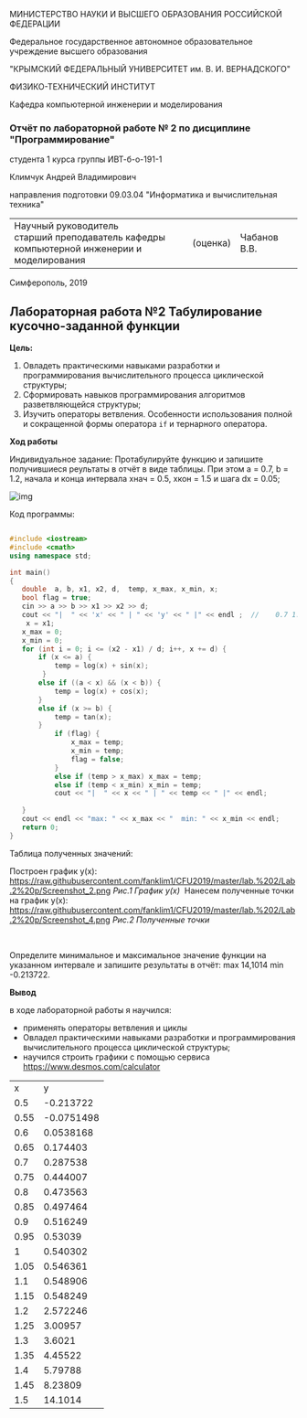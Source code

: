 МИНИСТЕРСТВО НАУКИ  И ВЫСШЕГО ОБРАЗОВАНИЯ РОССИЙСКОЙ ФЕДЕРАЦИИ  

Федеральное государственное автономное образовательное учреждение высшего образования  

"КРЫМСКИЙ ФЕДЕРАЛЬНЫЙ УНИВЕРСИТЕТ им. В. И. ВЕРНАДСКОГО"  

ФИЗИКО-ТЕХНИЧЕСКИЙ ИНСТИТУТ  

Кафедра компьютерной инженерии и моделирования



### Отчёт по лабораторной работе № 2 по дисциплине "Программирование"

студента 1 курса группы  ИВТ-б-о-191-1  

Климчук Андрей Владимирович 

направления подготовки  09.03.04 "Информатика и вычислительная техника" 

<table>
<tr><td>Научный руководитель<br/> старший преподаватель кафедры<br/> компьютерной 
инженерии и моделирования</td>
<td>(оценка)</td>
<td>Чабанов В.В.</td>
</tr>
</table>

Симферополь, 2019

## Лабораторная работа №2 Табулирование кусочно-заданной функции

**Цель:**

1. Овладеть практическими навыками разработки и программирования вычислительного процесса циклической структуры;
2. Сформировать навыков программирования алгоритмов разветвляющейся структуры;
3. Изучить операторы ветвления. Особенности использования полной и сокращенной формы оператора `if` и тернарного оператора.

**Ход работы**

Индивидуальное задание: Протабулируйте функцию и запишите получившиеся реультаты в отчёт в виде таблицы. При этом a = 0.7, b = 1.2, начала и конца интервала хнач = 0.5, xкон = 1.5 и шага dx = 0.05;

![img](http://cpp.codelearn.ru/lab/lab2pic/pic3.png)

Код программы:

 ``` c++

#include <iostream>
#include <cmath>
using namespace std;

int main()
{
	double  a, b, x1, x2, d,  temp, x_max, x_min, x;
	bool flag = true;
	cin >> a >> b >> x1 >> x2 >> d;
	cout << "|  " << 'x' << " | " << 'y' << " |" << endl ;  //    0.7 1.2 0.5 1.5 0.05
	 x = x1;
	x_max = 0;
	x_min = 0;
	for (int i = 0; i <= (x2 - x1) / d; i++, x += d) {
		if (x <= a) {
			temp = log(x) + sin(x);
		 }
		else if ((a < x) && (x < b)) {
			temp = log(x) + cos(x);
		}
		else if (x >= b) {
			temp = tan(x);
        }
			if (flag) {
				x_max = temp;
				x_min = temp;
				flag = false;
			}
			else if (temp > x_max) x_max = temp;
			else if (temp < x_min) x_min = temp;
			cout << "|  " << x << " | " << temp << " |" << endl;
		
	}
	cout << endl << "max: " << x_max << "  min: " << x_min << endl;
	return 0;
}
 ```

                                                                              

Таблица полученных значений:

<table>
    <tr>
        <td>x</td>
        <td>y</td>
    </tr>
     <tr>
        <td>0.5</td>
        <td>-0.213722</td>
    </tr> 
    <tr>
        <td>0.55</td>
        <td>-0.0751498</td>
    </tr>
     <tr>
        <td>0.6</td>
        <td>0.0538168</td>
    </tr>
     <tr>
        <td>0.65</td>
        <td>0.174403</td>
    </tr>
     <tr>
        <td>0.7</td>
        <td>0.287538</td>
    </tr>
     <tr>
        <td>0.75</td>
        <td>0.444007</td>
    </tr>
     <tr>
        <td>0.8</td>
        <td>0.473563</td>
    </tr>
    	<tr>
    <td>0.85</td>
    <td>0.497464</td>
	</tr>
	 <tr>
    <td>0.9</td>
    <td>0.516249</td>
	</tr>
	 <tr>
    <td>0.95</td>
    <td>0.53039</td>
</tr>
 <tr>
    <td>1</td>
    <td>0.540302</td>
</tr>
<tr>
    <td>1.05</td>
    <td>0.546361</td>
</tr>
<tr>
    <td>1.1</td>
    <td>0.548906</td>
</tr>
<tr>
    <td>1.15</td>
    <td>0.548249</td>
</tr>
<tr>
	<td> 1.2</td>
	<td>2.572246</td>
</tr>
<tr>
    <td>1.25</td>
    <td>3.00957</td>
</tr>
<tr>
    <td>  1.3</td>
    <td>3.6021</td>
</tr>
<tr>
    <td>1.35</td>
    <td>4.45522</td>
</tr>
<tr>
    <td>1.4</td>
    <td>5.79788</td>
</tr>
<tr>
    <td>1.45</td>
    <td>8.23809</td>
</tr>
<tr>
    <td>1.5</td>
    <td>14.1014</td>
</tr>



Построен график y(x):
https://raw.githubusercontent.com/fanklim1/CFU2019/master/lab.%202/Lab.2%20p/Screenshot_2.png
						*Рис.1 График y(x)*
​	Нанесем полученные точки на график y(x):
https://raw.githubusercontent.com/fanklim1/CFU2019/master/lab.%202/Lab.2%20p/Screenshot_4.png
					*Рис.2 Полученные точки*

​			

Определите минимальное и максимальное значение функции на указанном интервале и запишите результаты в отчёт: max 14,1014 min -0.213722.


**Вывод**

 в ходе лабораторной работы я научился: 

- применять операторы ветвления и циклы 
- Овладел практическими навыками разработки и программирования вычислительного процесса циклической структуры;
- научился строить графики с помощью сервиса https://www.desmos.com/calculator
